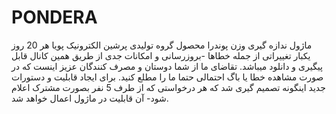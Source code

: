 # PONDERA
 ماژول ندازه گیری وزن پوندرا 
 محصول گروه تولیدی پرشین الکترونیک پویا
 هر 20 روز یکبار تغییراتی از جمله خطاها -بروزرسانی و امکانات جدی از طریق همین کانال قابل پیگیری و دانلود میباشد.
 تقاضای ما از شما دوستان و مصرف کنندگان عزیز اینست که در صورت مشاهده خطا یا باگ احتمالی حتما ما را مطلع کنید.
 برای ایجاد قابلیت و دستورات جدید اینگونه تصمیم گیری شد که هر درخواستی که از طرف 5 نفر بصورت مشترک اعلام شود-
 آن قابلیت در ماژول اعمال خواهد شد.
 
